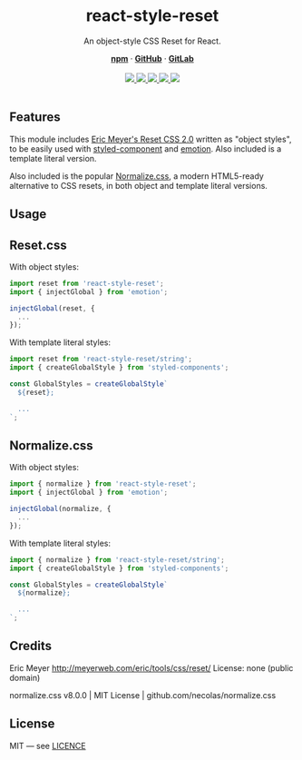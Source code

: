 <div align="center">
  <h1 align="center">react-style-reset</h1>
  <p>An object-style CSS Reset for React.</p>
  <a href="https://www.npmjs.com/package/react-style-reset"><strong>npm</strong></a> ·
  <a href="https://github.com/iiroj/react-style-reset"><strong>GitHub</strong></a> ·
  <a href="https://gitlab.com/iiroj/react-style-reset"><strong>GitLab</strong></a>
  <br/>
  <br/>
  <a href="https://www.npmjs.com/package/react-style-reset">
    <img src="https://img.shields.io/npm/v/react-style-reset.svg">
  </a>
  <a href="https://travis-ci.com/iiroj/react-style-reset">
    <img src="https://travis-ci.com/iiroj/react-style-reset.svg?branch=master" />
  </a>
  <a href="https://github.com/iiroj/react-style-reset">
    <img src="https://img.shields.io/github/languages/code-size/iiroj/react-style-reset.svg">
  </a>
  <a href="https://github.com/iiroj/react-style-reset/blob/master/package.json">
    <img src="https://img.shields.io/david/iiroj/react-style-reset.svg">
  </a>
  <a href="https://github.com/iiroj/react-style-reset/blob/master/package.json">
    <img src="https://img.shields.io/david/dev/iiroj/react-style-reset.svg">
  </a>
  <br/>
  <br/>
</div>

## Features

This module includes [Eric Meyer's Reset CSS 2.0](https://meyerweb.com/eric/tools/css/reset/) written as "object styles", to be easily used with [styled-component](https://www.styled-components.com/) and [emotion](https://emotion.sh/). Also included is a template literal version.

Also included is the popular [Normalize.css](https://necolas.github.io/normalize.css/), a modern HTML5-ready alternative to CSS resets, in both object and template literal versions.

## Usage

## Reset.css

With object styles:

```js
import reset from 'react-style-reset';
import { injectGlobal } from 'emotion';

injectGlobal(reset, {
  ...
});
```

With template literal styles:

```js
import reset from 'react-style-reset/string';
import { createGlobalStyle } from 'styled-components';

const GlobalStyles = createGlobalStyle`
  ${reset};

  ...
`;
```

## Normalize.css

With object styles:

```js
import { normalize } from 'react-style-reset';
import { injectGlobal } from 'emotion';

injectGlobal(normalize, {
  ...
});
```

With template literal styles:

```js
import { normalize } from 'react-style-reset/string';
import { createGlobalStyle } from 'styled-components';

const GlobalStyles = createGlobalStyle`
  ${normalize};

  ...
`;
```

## Credits

Eric Meyer http://meyerweb.com/eric/tools/css/reset/
License: none (public domain)

normalize.css v8.0.0 | MIT License | github.com/necolas/normalize.css

## License

MIT — see [LICENCE](LICENSE)
